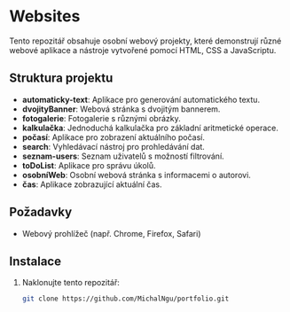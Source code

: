 # Websites

Tento repozitář obsahuje osobní webový projekty, které demonstrují různé webové aplikace a nástroje vytvořené pomocí HTML, CSS a JavaScriptu.

## Struktura projektu

- **automaticky-text**: Aplikace pro generování automatického textu.
- **dvojityBanner**: Webová stránka s dvojitým bannerem.
- **fotogalerie**: Fotogalerie s různými obrázky.
- **kalkulačka**: Jednoduchá kalkulačka pro základní aritmetické operace.
- **počasí**: Aplikace pro zobrazení aktuálního počasí.
- **search**: Vyhledávací nástroj pro prohledávání dat.
- **seznam-users**: Seznam uživatelů s možností filtrování.
- **toDoList**: Aplikace pro správu úkolů.
- **osobníWeb**: Osobní webová stránka s informacemi o autorovi.
- **čas**: Aplikace zobrazující aktuální čas.

## Požadavky

- Webový prohlížeč (např. Chrome, Firefox, Safari)

## Instalace

1. Naklonujte tento repozitář:

   ```bash
   git clone https://github.com/MichalNgu/portfolio.git

